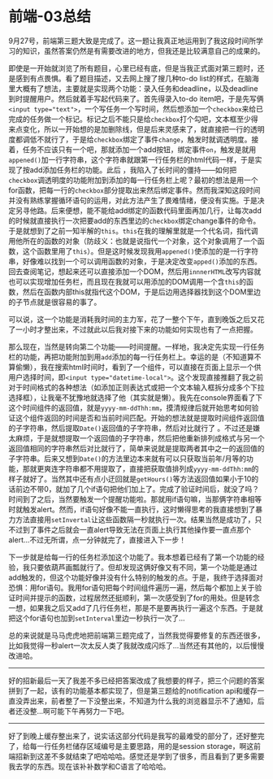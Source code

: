 # 前端-03总结 

9月27号，前端第三题大致是完成了。这一题让我真正地运用到了我这段时间所学习的知识，虽然答案仍然是有需要改进的地方，但我还是比较满意自己的成果的。

即使是一开始就浏览了所有题目，心里已经有底，但是当我正式面对第三题时，还是感到有点畏惧。看了题目描述，又去网上搜了搜几种to-do list的样式，在脑海里大概有了想法，主要就是实现两个功能：录入任务和deadline，以及deadline到时提醒用户。然后就着手写起代码来了。首先得录入to-do item吧，于是先写俩`<input type="text">`，一个写任务一个写时间，然后想添加一个`checkbox`来给已完成的任务做一个标记。标记之后不能只是给`checkbox`打个勾吧，文本框至少得来点变化，所以一开始想的是加删除线，但是后来灵感来了，就直接把一行的透明度都调低不就行了，于是给`checkbox`绑定了事件`change`，触发时就调透明度。接着，任务不应该只有一个吧，那就添加一个add按钮，绑定事件`on`，触发是就用`appened()`加一行字符串，这个字符串就跟第一行任务栏的html代码一样，于是实现了按add添加任务栏的功能。此后 ，我陷入了长时间的僵持——如何把`checkbox`调透明度的功能附加到添加的每一行任务栏上呢？最初的想法是用一个for函数，把每一行的`checkbox`部分提取出来然后绑定事件。然而我深知这段时间并没有熟练掌握循环语句的运用，对此方法产生了畏难情绪，便没有实施。于是决定另寻他路。后来便想，能不能给add绑定的函数代码里面再加几行，让每次add的时候就直接执行一次把要add的东西里边的`checkbox`绑定change事件的命令。于是就想到了之前一知半解的`this`。`this`在我的理解里就是一个代名词，指代调用他所在的函数的对象（防歧义：也就是说指代一个对象，这个对象调用了一个函数，这个函数里用了`this`）。但是这时候发现我用`appened()`使添加的是一行字符串，好像难以找到一个可以调用函数的对象，于是决定改变`apped()`添加的东西。回去查阅笔记，想起来还可以直接添加一个DOM，然后用`innnerHTML`改写内容就也可以实现增加任务栏，而且现在我就可以用添加的DOM调用一个含`this`的函数，然后在函数内部this就指代这个DOM，于是后边用选择器找到这个DOM里边的子节点就是很容易的事了。

可以说，这一个功能是消耗我时间的主力军，花了一整个下午，直到晚饭之后又花了一小时才整出来，不过就此以后我对接下来的功能如何实现也有了一点把握。

那么现在，当然是转向第二个功能——时间提醒。一样地，我决定先实现一行任务栏的功能，再把功能附加到用`add`添加的每一行任务栏上。幸运的是（不知道算不算偷懒），我在搜索html时间时，看到了一个组件，可以直接在页面上显示一个供用户选择时间，即`<input type="datetime-local">`。这个发现直接推翻了我之前对于时间格式的各种想法（如添加正则表达式或把一个文本输入框拆分成多个下拉选择框），让我毫不犹豫地就选择了他（其实就是懒）。我先在console界面看了下这个时间组件的返回值，就是`yyyy-mm-ddThh:mm`，摸清规律后就开始思考如何验证这个组件返回的时间是否和当前时间匹配。开始的想法就是提取时间组件返回值的子字符串，然后提取`Date()`返回值的子字符串，然后对比就行了 。不过还是嫌太麻烦，于是就想提取一个返回值的子字符串，然后把他重新排列成格式与另一个返回值相同的字符串然后对比就行了，简单来说就是提取两者其中之一的返回值的子字符串。后来又想到`Date()`的方法里边本来就有可以只获取当前年/月等的功能，那就更爽连字符串都不用提取了，直接把获取值排列成`yyyy-mm-ddThh:mm`的样子就好了。当然其中还有点小迂回就是`getHours()`等方法返回值如果小于10的话前边不带0，就加了几个if语句把他们加上了。完成了验证时间后，就没了吗？时间到了之后，当然要触发一个提醒功能啦。那就用if语句嘛，当那俩字符串相等时就触发alert。然而，if语句好像不能一直执行，这时懒得思考的我直接想到了暴力方法直接用`setInvertal`让这些函数隔一秒就执行一次。结果当然是成功了，只不过到了事件之后就会一直alert导致无法在页面上执行其他操作要一直点那个alert...不过无所谓，点一分钟就完了，直接进入下一步！

下一步就是给每一行的任务栏添加这个功能了。我本想着已经有了第一个功能的经验，我只要依葫芦画瓢就行了。但却发现这俩好像又有不同，第一个功能是通过add触发的，但这个功能好像并没有什么特别的触发的点。于是，我终于选择面对恐惧：用for语句。我用for语句把每个时间组件遍历一遍，然后每个都加上关于验证时间并提示的函数，过程居然还挺顺利，第一次感受到了for的用处。但是转念一想，如果我之后又add了几行任务栏，那是不是要再执行一遍这个东西。于是就把这个for语句也加到`setInterval`里边一秒执行一次了...

总的来说就是马马虎虎地把前端第三题完成了，当然我觉得要修复的东西还很多，比如我觉得一秒alert一次太反人类了我就改成闪烁了...当然还有其他的，以后慢慢改进哈。

---

好的招新最后一天了我差不多已经把答案改成了我想要的样子，把三个问题的答案拼到了一起，该有的功能基本都实现了，但是第三题给的notification api和缓存一直没弄出来，前者整了一下没整出来，不知道为什么我的浏览器显示不了通知，后者还没整...啊可能下午再努力一下吧。

------

好了到晚上缓存整出来了，说实话这部分代码是我写的最难受的部分了，还好整完了，给每一行任务栏储存区域编号是主要思路，用的是session storage，啊这前端招新到这差不多就结束了吧哈哈哈。感觉还是学到了很多，而且看到了更多需要我去学的东西。现在该补补数学和C语言了哈哈哈。